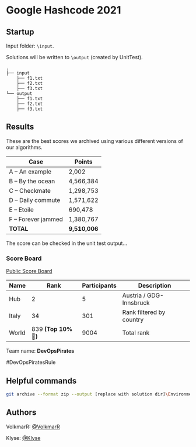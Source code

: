 ﻿# Google Hashcode 2021

## Startup

Input folder: `\input`.

Solutions will be written to `\output` (created by UnitTest).


```
.
├── input
    ├── f1.txt
    ├── f2.txt
    ├── f3.txt
└── output
    ├── f1.txt
    ├── f2.txt
    ├── f3.txt
```


## Results


These are the best scores we archived using various different versions of our algorithms.

| Case                  |  Points  |
|-----------------------|----------|
| A – An example | 2,002 |
| B – By the ocean | 4,566,384 |
| C – Checkmate | 1,298,753 |
| D – Daily commute | 1,571,622 |
| E – Etoile | 690,478 |
| F – Forever jammed | 1,380,767 |
| **TOTAL** | **9,510,006** |

The score can be checked in the unit test output...

### Score Board

[Public Score Board](https://hashcodejudge.withgoogle.com/scoreboard)

| Name                 | Rank | Participants | Description             |
| -------------------- | ---- | ------------ | ----------------------- |
| Hub | 2 | 5 | Austria / GDG-Innsbruck |
| Italy | 34 | 301 | Rank filtered by country |
| World | 839 **(Top 10% 🤩)** | 9004 | Total rank |


Team name: **DevOpsPirates**

\#DevOpsPiratesRule

## Helpful commands
```bash
git archive --format zip --output [replace with solution dir]\Environment\output\source.zip head
```

## Authors
VolkmarR: [@VolkmarR](https://github.com/VolkmarR/)

Klyse: [@Klyse](https://github.com/klyse/)
